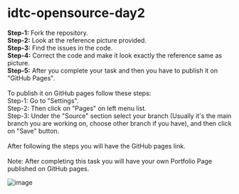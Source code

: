 # idtc-opensource-day2

**Step-1:** Fork the repository.<br>
**Step-2:** Look at the reference picture provided.<br>
**Step-3:** Find the issues in the code.<br>
**Step-4:** Correct the code and make it look exactly the reference same as picture.<br>
**Step-5:** After you complete your task and then you have to publish it on "GitHub Pages".<br>
<br>
To publish it on GitHub pages follow these steps:<br>
Step-1: Go to "Settings".<br>
Step-2: Then click on "Pages" on left menu list.<br>
Step-3: Under the "Source" section select your branch (Usually it's the main branch you are working on, choose other branch if you have), and then click on "Save" button.<br>
<br>
After following the steps you will have the GitHub pages link.
<br>
<br>
Note: After completing this task you will have your own Portfolio Page published on GitHub pages.

![image](https://storage.googleapis.com/incind/idtc-day2-task-minspNieBZ.png)
